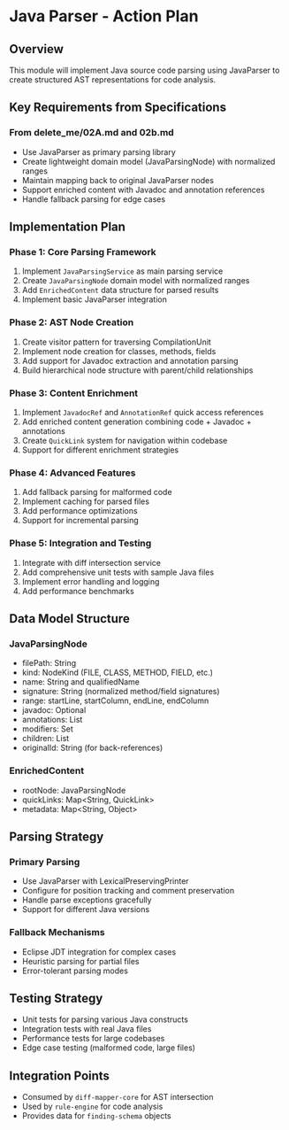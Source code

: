 # Java Parser - Action Plan

## Overview
This module will implement Java source code parsing using JavaParser to create structured AST representations for code analysis.

## Key Requirements from Specifications

### From delete_me/02A.md and 02b.md
- Use JavaParser as primary parsing library
- Create lightweight domain model (JavaParsingNode) with normalized ranges
- Maintain mapping back to original JavaParser nodes
- Support enriched content with Javadoc and annotation references
- Handle fallback parsing for edge cases

## Implementation Plan

### Phase 1: Core Parsing Framework
1. Implement `JavaParsingService` as main parsing service
2. Create `JavaParsingNode` domain model with normalized ranges
3. Add `EnrichedContent` data structure for parsed results
4. Implement basic JavaParser integration

### Phase 2: AST Node Creation
1. Create visitor pattern for traversing CompilationUnit
2. Implement node creation for classes, methods, fields
3. Add support for Javadoc extraction and annotation parsing
4. Build hierarchical node structure with parent/child relationships

### Phase 3: Content Enrichment
1. Implement `JavadocRef` and `AnnotationRef` quick access references
2. Add enriched content generation combining code + Javadoc + annotations
3. Create `QuickLink` system for navigation within codebase
4. Support for different enrichment strategies

### Phase 4: Advanced Features
1. Add fallback parsing for malformed code
2. Implement caching for parsed files
3. Add performance optimizations
4. Support for incremental parsing

### Phase 5: Integration and Testing
1. Integrate with diff intersection service
2. Add comprehensive unit tests with sample Java files
3. Implement error handling and logging
4. Add performance benchmarks

## Data Model Structure

### JavaParsingNode
- filePath: String
- kind: NodeKind (FILE, CLASS, METHOD, FIELD, etc.)
- name: String and qualifiedName
- signature: String (normalized method/field signatures)
- range: startLine, startColumn, endLine, endColumn
- javadoc: Optional<String>
- annotations: List<AnnotationInfo>
- modifiers: Set<Modifier>
- children: List<JavaParsingNode>
- originalId: String (for back-references)

### EnrichedContent
- rootNode: JavaParsingNode
- quickLinks: Map<String, QuickLink>
- metadata: Map<String, Object>

## Parsing Strategy

### Primary Parsing
- Use JavaParser with LexicalPreservingPrinter
- Configure for position tracking and comment preservation
- Handle parse exceptions gracefully
- Support for different Java versions

### Fallback Mechanisms
- Eclipse JDT integration for complex cases
- Heuristic parsing for partial files
- Error-tolerant parsing modes

## Testing Strategy
- Unit tests for parsing various Java constructs
- Integration tests with real Java files
- Performance tests for large codebases
- Edge case testing (malformed code, large files)

## Integration Points
- Consumed by `diff-mapper-core` for AST intersection
- Used by `rule-engine` for code analysis
- Provides data for `finding-schema` objects
